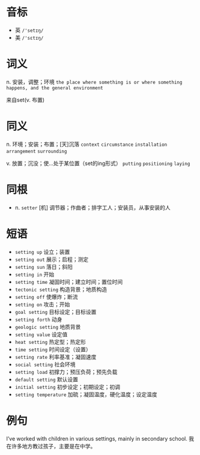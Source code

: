 # 音标

- 英 `/'setɪŋ/`
- 美 `/'sɛtɪŋ/`

# 词义

n. 安装，调整；环境
`the place where something is or where something happens, and the general environment`



来自set(v. 布置)

# 同义

n. 环境；安装；布置；[天]沉落
`context` `circumstance` `installation` `arrangement` `surrounding`

v. 放置；沉没；使…处于某位置（set的ing形式）
`putting` `positioning` `laying`

# 同根

- n. `setter` [机] 调节器；作曲者；排字工人；安装员，从事安装的人

# 短语

- `setting up` 设立；装置
- `setting out` 展示；启程；测定
- `setting sun` 落日；斜阳
- `setting in` 开始
- `setting time` 凝固时间；建立时间；置位时间
- `tectonic setting` 构造背景；地质构造
- `setting off` 使爆炸；断流
- `setting on` 攻击；开始
- `goal setting` 目标设定；目标设置
- `setting forth` 动身
- `geologic setting` 地质背景
- `setting value` 设定值
- `heat setting` 热定型；热定形
- `time setting` 时间设定（设置）
- `setting rate` 利率基准；凝固速度
- `social setting` 社会环境
- `setting load` 初撑力；预压负荷；预先负载
- `default setting` 默认设置
- `initial setting` 初步设定；初期设定；初调
- `setting temperature` 加硫；凝固温度，硬化温度；设定温度

# 例句

I’ve worked with children in various settings, mainly in secondary school.
我在许多地方教过孩子，主要是在中学。


